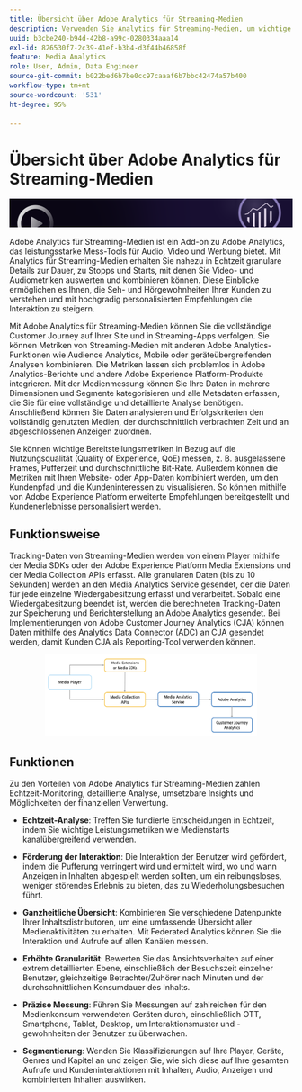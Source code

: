 ```yaml
---
title: Übersicht über Adobe Analytics für Streaming-Medien
description: Verwenden Sie Analytics für Streaming-Medien, um wichtige Einblicke in Inhalte, Audio und Werbung zu erhalten.
uuid: b3cbe240-b94d-42b8-a99c-0280334aaa14
exl-id: 826530f7-2c39-41ef-b3b4-d3f44b46858f
feature: Media Analytics
role: User, Admin, Data Engineer
source-git-commit: b022bed6b7be0cc97caaaf6b7bbc42474a57b400
workflow-type: tm+mt
source-wordcount: '531'
ht-degree: 95%

---
```


# Übersicht über Adobe Analytics für Streaming-Medien

![Banner](./assets/media_analytics_banner.png)

Adobe Analytics für Streaming-Medien ist ein Add-on zu Adobe Analytics, das leistungsstarke Mess-Tools für Audio, Video und Werbung bietet. Mit Analytics für Streaming-Medien erhalten Sie nahezu in Echtzeit granulare Details zur Dauer, zu Stopps und Starts, mit denen Sie Video- und Audiometriken auswerten und kombinieren können. Diese Einblicke ermöglichen es Ihnen, die Seh- und Hörgewohnheiten Ihrer Kunden zu verstehen und mit hochgradig personalisierten Empfehlungen die Interaktion zu steigern.

Mit Adobe Analytics für Streaming-Medien können Sie die vollständige Customer Journey auf Ihrer Site und in Streaming-Apps verfolgen. Sie können Metriken von Streaming-Medien mit anderen Adobe Analytics-Funktionen wie Audience Analytics, Mobile oder geräteübergreifenden Analysen kombinieren. Die Metriken lassen sich problemlos in Adobe Analytics-Berichte und andere Adobe Experience Platform-Produkte integrieren. Mit der Medienmessung können Sie Ihre Daten in mehrere Dimensionen und Segmente kategorisieren und alle Metadaten erfassen, die Sie für eine vollständige und detaillierte Analyse benötigen. Anschließend können Sie Daten analysieren und Erfolgskriterien den vollständig genutzten Medien, der durchschnittlich verbrachten Zeit und an abgeschlossenen Anzeigen zuordnen.

Sie können wichtige Bereitstellungsmetriken in Bezug auf die Nutzungsqualität (Quality of Experience, QoE) messen, z. B. ausgelassene Frames, Pufferzeit und durchschnittliche Bit-Rate. Außerdem können die Metriken mit Ihren Website- oder App-Daten kombiniert werden, um den Kundenpfad und die Kundeninteressen zu visualisieren. So können mithilfe von Adobe Experience Platform erweiterte Empfehlungen bereitgestellt und Kundenerlebnisse personalisiert werden.

## Funktionsweise

Tracking-Daten von Streaming-Medien werden von einem Player mithilfe der Media SDKs oder der Adobe Experience Platform Media Extensions und der Media Collection APIs erfasst. Alle granularen Daten (bis zu 10 Sekunden) werden an den Media Analytics Service gesendet, der die Daten für jede einzelne Wiedergabesitzung erfasst und verarbeitet. Sobald eine Wiedergabesitzung beendet ist, werden die berechneten Tracking-Daten zur Speicherung und Berichterstellung an Adobe Analytics gesendet. Bei Implementierungen von Adobe Customer Journey Analytics (CJA) können Daten mithilfe des Analytics Data Connector (ADC) an CJA gesendet werden, damit Kunden CJA als Reporting-Tool verwenden können.

<!-- ![streaming media process](./assets/streaming-process1.png) -->

<div style="text-align: center;">
<img src="./assets/streaming-process1.png" alt="Streaming-Medienprozess" width="75%">
</div>

## Funktionen

Zu den Vorteilen von Adobe Analytics für Streaming-Medien zählen Echtzeit-Monitoring, detaillierte Analyse, umsetzbare Insights und Möglichkeiten der finanziellen Verwertung.

* **Echtzeit-Analyse**: Treffen Sie fundierte Entscheidungen in Echtzeit, indem Sie wichtige Leistungsmetriken wie Medienstarts kanalübergreifend verwenden.

* **Förderung der Interaktion**: Die Interaktion der Benutzer wird gefördert, indem die Pufferung verringert wird und ermittelt wird, wo und wann Anzeigen in Inhalten abgespielt werden sollten, um ein reibungsloses, weniger störendes Erlebnis zu bieten, das zu Wiederholungsbesuchen führt.

* **Ganzheitliche Übersicht**: Kombinieren Sie verschiedene Datenpunkte Ihrer Inhaltsdistributoren, um eine umfassende Übersicht aller Medienaktivitäten zu erhalten. Mit Federated Analytics können Sie die Interaktion und Aufrufe auf allen Kanälen messen.

* **Erhöhte Granularität**: Bewerten Sie das Ansichtsverhalten auf einer extrem detaillierten Ebene, einschließlich der Besuchszeit einzelner Benutzer, gleichzeitige Betrachter/Zuhörer nach Minuten und der durchschnittlichen Konsumdauer des Inhalts.

* **Präzise Messung**: Führen Sie Messungen auf zahlreichen für den Medienkonsum verwendeten Geräten durch, einschließlich OTT, Smartphone, Tablet, Desktop, um Interaktionsmuster und -gewohnheiten der Benutzer zu überwachen.

* **Segmentierung**: Wenden Sie Klassifizierungen auf Ihre Player, Geräte, Genres und Kapitel an und zeigen Sie, wie sich diese auf Ihre gesamten Aufrufe und Kundeninteraktionen mit Inhalten, Audio, Anzeigen und kombinierten Inhalten auswirken.
